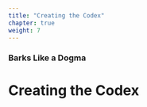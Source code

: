 ```yaml
---
title: "Creating the Codex"
chapter: true
weight: 7
---
```

### Barks Like a Dogma
# Creating the Codex
